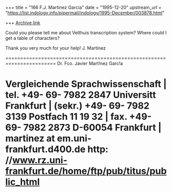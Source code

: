 +++
title = "166 F.J. Martinez Garcia"
date = "1995-12-20"
upstream_url = "https://list.indology.info/pipermail/indology/1995-December/003878.html"

+++
[Archive link](https://list.indology.info/pipermail/indology/1995-December/003878.html)

Could you please tell me about Velthuis transcription system?
Where could I get a table of characters?

Thank you very much for your help!
J. Martinez

   =======================================================================
                       Dr. Fco. Javier Mart!nez Garc!a

   Vergleichende Sprachwissenschaft   |  tel.     +49- 69- 7982 2847
   Universitt Frankfurt              |   (sekr.) +49- 69- 7982 3139
   Postfach 11 19 32                  |  fax.     +49- 69- 7982 2873
   D-60054 Frankfurt                  |  martinez at em.uni-frankfurt.d400.de
     http: //www.rz.uni-frankfurt.de/home/ftp/pub/titus/public_html
   =======================================================================






